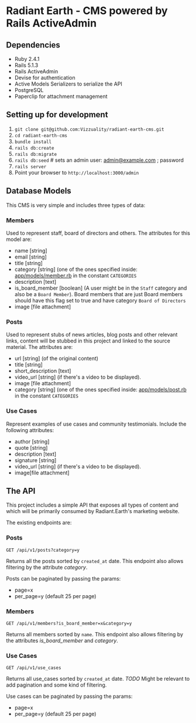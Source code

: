 # Radiant Earth - CMS powered by Rails ActiveAdmin

## Dependencies

* Ruby 2.4.1
* Rails 5.1.3
* Rails ActiveAdmin
* Devise for authentication
* Active Models Serializers to serialize the API
* PostgreSQL
* Paperclip for attachment management


## Setting up for development

1. `git clone git@github.com:Vizzuality/radiant-earth-cms.git`
2. `cd radiant-earth-cms`
3. `bundle install`
4. `rails db:create`
5. `rails db:migrate`
6. `rails db:seed` # sets an admin user: admin@example.com ; password
7. `rails server`
8. Point your browser to `http://localhost:3000/admin`


## Database Models

This CMS is very simple and includes three types of data:

### Members

Used to represent staff, board of directors and others. The attributes for this
model are:

* name [string]
* email [string]
* title [string]
* category [string] (one of the ones specified inside: [app/models/member.rb](app/models/member.rb) in the constant `CATEGORIES`
* description [text]
* is_board_member [boolean] (A user might be in the `Staff` category and also be a `Board Member`). Board members that are just Board members should have this flag set to true and have category `Board of Directors`
* image [file attachment]

### Posts

Used to represent stubs of news articles, blog posts and other relevant links,
content will be stubbed in this project and linked to the source material.
The attributes are:

* url [string] (of the original content)
* title [string]
* short_description [text]
* video_url [string] (if there's a video to be displayed).
* image [file attachment]
* category [string] (one of the ones specified inside: [app/models/post.rb](app/models/post.rb) in the constant `CATEGORIES`


### Use Cases

Represent examples of use cases and community testimonials. Include the following
attributes:

* author [string]
* quote [string]
* description [text]
* signature [string]
* video_url [string] (if there's a video to be displayed).
* image[file attachment]


## The API

This project includes a simple API that exposes all types of content and which
will be primarily consumed by Radiant.Earth's marketing website.


The existing endpoints are:

### Posts

`GET /api/v1/posts?category=y`

Returns all the posts sorted by `created_at` date. This endpoint also allows
filtering by the attribute _category_.

Posts can be paginated by passing the params:

* page=x
* per_page=y (default 25 per page)

### Members

`GET /api/v1/members?is_board_member=x&category=y`

Returns all members sorted by `name`. This endpoint also allows filtering by the
attributes _is_board_member_ and _category_.

### Use Cases

`GET /api/v1/use_cases`

Returns all use_cases sorted by `created_at` date. *TODO* Might be relevant to
add pagination and some kind of filtering.

Use cases can be paginated by passing the params:

* page=x
* per_page=y (default 25 per page)
